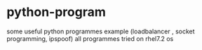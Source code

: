 # python-program
some useful python programmes example (loadbalancer , socket programming, ipspoof)
all programmes tried on rhel7.2 os
